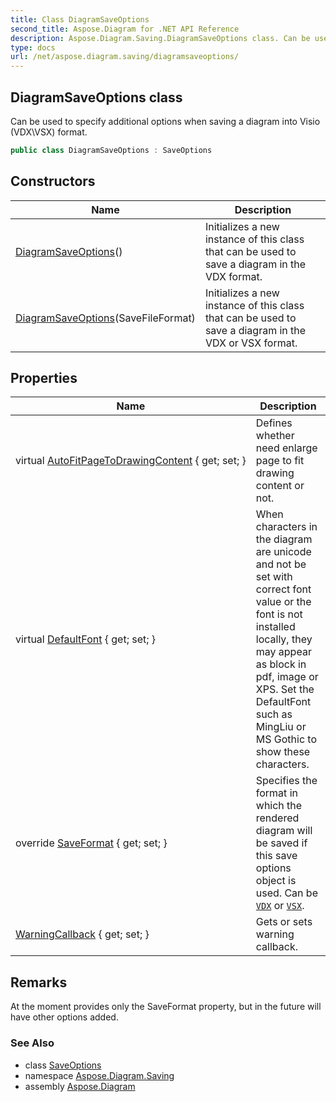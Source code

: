 ```yaml
---
title: Class DiagramSaveOptions
second_title: Aspose.Diagram for .NET API Reference
description: Aspose.Diagram.Saving.DiagramSaveOptions class. Can be used to specify additional options when saving a diagram into Visio VDXVSX format
type: docs
url: /net/aspose.diagram.saving/diagramsaveoptions/
---
```

## DiagramSaveOptions class

Can be used to specify additional options when saving a diagram into Visio (VDX\VSX) format.

```csharp
public class DiagramSaveOptions : SaveOptions
```

## Constructors

| Name | Description |
| --- | --- |
| [DiagramSaveOptions](diagramsaveoptions/#constructor)() | Initializes a new instance of this class that can be used to save a diagram in the VDX format. |
| [DiagramSaveOptions](diagramsaveoptions/#constructor_1)(SaveFileFormat) | Initializes a new instance of this class that can be used to save a diagram in the VDX or VSX format. |

## Properties

| Name | Description |
| --- | --- |
| virtual [AutoFitPageToDrawingContent](../../aspose.diagram.saving/diagramsaveoptions/autofitpagetodrawingcontent/) { get; set; } | Defines whether need enlarge page to fit drawing content or not. |
| virtual [DefaultFont](../../aspose.diagram.saving/saveoptions/defaultfont/) { get; set; } | When characters in the diagram are unicode and not be set with correct font value or the font is not installed locally, they may appear as block in pdf, image or XPS. Set the DefaultFont such as MingLiu or MS Gothic to show these characters. |
| override [SaveFormat](../../aspose.diagram.saving/diagramsaveoptions/saveformat/) { get; set; } | Specifies the format in which the rendered diagram will be saved if this save options object is used. Can be [`VDX`](../../aspose.diagram/savefileformat/) or [`VSX`](../../aspose.diagram/savefileformat/). |
| [WarningCallback](../../aspose.diagram.saving/saveoptions/warningcallback/) { get; set; } | Gets or sets warning callback. |

## Remarks

At the moment provides only the SaveFormat property, but in the future will have other options added.

### See Also

* class [SaveOptions](../saveoptions/)
* namespace [Aspose.Diagram.Saving](../../aspose.diagram.saving/)
* assembly [Aspose.Diagram](../../)


